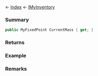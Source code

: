 ← [Index](Api-Index) ← [IMyInventory](VRage.Game.ModAPI.Ingame.IMyInventory)

### Summary

```csharp
public MyFixedPoint CurrentMass { get; }
```

### Returns

### Example

### Remarks

